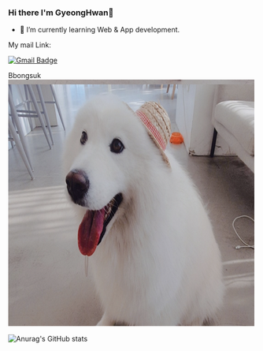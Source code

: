 ### Hi there I'm GyeongHwan👋
- 🌱 I’m currently learning Web & App development.

My mail Link:

 [![Gmail Badge](https://img.shields.io/badge/Gmail-d14836?style=flat-square&logo=Gmail&logoColor=white&link=mailto:ghksdlajwu@gmail.com)](mailto:ghksdlajwu@gmail.com)</br>



Bbongsuk</br>
<img src="background.png" width="500" height="500"/>

	
<!--
**ParkGyeongHwan/ParkGyeongHwan** is a ✨ _special_ ✨ repository because its `README.md` (this file) appears on your GitHub profile.
Here are some ideas to get you started:-->



![Anurag's GitHub stats](https://github-readme-stats.vercel.app/api?username=ParkGyeongHwan&show_icons=true&theme=radical)





